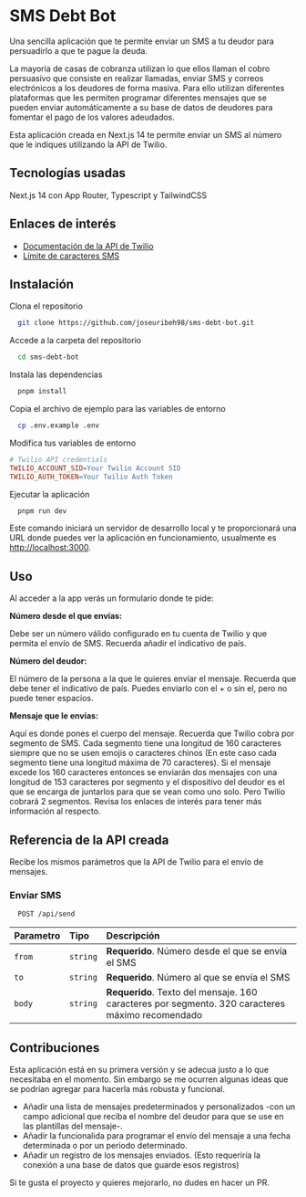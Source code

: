 
# SMS Debt Bot

Una sencilla aplicación que te permite enviar un SMS a tu deudor para persuadirlo a que te pague la deuda.

La mayoría de casas de cobranza utilizan lo que ellos llaman el cobro persuasivo que consiste en realizar llamadas, enviar SMS y correos electrónicos a los deudores de forma masiva. Para ello utilizan diferentes plataformas que les permiten programar diferentes mensajes que se pueden enviar automáticamente a su base de datos de deudores para fomentar el pago de los valores adeudados.

Esta aplicación creada en Next.js 14 te permite enviar un SMS al número que le indiques utilizando la API de Twilio.

## Tecnologías usadas

Next.js 14 con App Router, Typescript y TailwindCSS

## Enlaces de interés

- [Documentación de la API de Twilio](https://www.twilio.com/docs/messaging)
- [Límite de caracteres SMS](https://www.twilio.com/docs/glossary/what-sms-character-limit)

## Instalación

Clona el repositorio

```bash
  git clone https://github.com/joseuribeh98/sms-debt-bot.git
```

Accede a la carpeta del repositorio

```bash
  cd sms-debt-bot
```

Instala las dependencias

```bash
  pnpm install
```

Copia el archivo de ejemplo para las variables de entorno

```bash
  cp .env.example .env
```

Modifica tus variables de entorno

```makefile
# Twilio API credentials
TWILIO_ACCOUNT_SID=Your Twilio Account SID
TWILIO_AUTH_TOKEN=Your Twilio Auth Token
```

Ejecutar la aplicación

```bash
  pnpm run dev
```

Este comando iniciará un servidor de desarrollo local y te proporcionará una URL donde puedes ver la aplicación en funcionamiento, usualmente es <http://localhost:3000>.

## Uso

Al acceder a la app verás un formulario donde te pide:

**Número desde el que envías:**

Debe ser un número válido configurado en tu cuenta de Twilio y que permita el envío de SMS. Recuerda añadir el indicativo de país.

**Número del deudor:**

El número de la persona a la que le quieres envíar el mensaje. Recuerda que debe tener el indicativo de país. Puedes enviarlo con el + o sin el, pero no puede tener espacios.

**Mensaje que le envías:**

Aquí es donde pones el cuerpo del mensaje. Recuerda que Twilio cobra por segmento de SMS. Cada segmento tiene una longitud de 160 caracteres siempre que no se usen emojis o caracteres chinos (En este caso cada segmento tiene una longitud máxima de 70 caracteres). Si el mensaje excede los 160 caracteres entonces se enviarán dos mensajes con una longitud de 153 caracteres por segmento y el dispositivo del deudor es el que se encarga de juntarlos para que se vean como uno solo. Pero Twilio cobrará 2 segmentos. Revisa los enlaces de interés para tener más información al respecto.

## Referencia de la API creada

Recibe los mismos parámetros que la API de Twilio para el envío de mensajes.

### Enviar SMS

```http
  POST /api/send
```

| Parametro | Tipo     | Descripción                |
| :-------- | :------- | :------------------------- |
| `from` | `string` | **Requerido**. Número desde el que se envía el SMS |
| `to` | `string` | **Requerido**. Número al que se envía el SMS |
| `body` | `string` | **Requerido**. Texto del mensaje. 160 caracteres por segmento. 320 caracteres máximo recomendado |

## Contribuciones

Esta aplicación está en su primera versión y se adecua justo a lo que necesitaba en el momento. Sin embargo se me ocurren algunas ideas que se podrían agregar para hacerla más robusta y funcional.

- Añadir una lista de mensajes predeterminados y personalizados -con un campo adicional que reciba el nombre del deudor para que se use en las plantillas del mensaje-.
- Añadir la funcionalida para programar el envío del mensaje a una fecha determinada o por un periodo determinado.
- Añadir un registro de los mensajes enviados. (Esto requeriría la conexión a una base de datos que guarde esos registros)

Si te gusta el proyecto y quieres mejorarlo, no dudes en hacer un PR.

